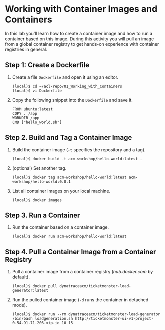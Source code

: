 # Working with Container Images and Containers

In this lab you'll learn how to create a container image and how to run a container based on this image. During this activity you will pull an image from a global container registry to get hands-on experience with container registries in general. 

## Step 1: Create a Dockerfile

1. Create a file `Dockerfile` and open it using an editor.
    ```
    (local)$ cd ~/acl-repo/01_Working_with_Containers
    (local)$ vi Dockerfile
    ```

1. Copy the following snippet into the `Dockerfile` and save it.
    ```
    FROM ubuntu:latest 
    COPY . /app 
    WORKDIR /app  
    CMD ["hello_world.sh"]
    ```

## Step 2. Build and Tag a Container Image

1. Build the container image (`-t` specifies the repository and a tag).
    ```
    (local)$ docker build -t acm-workshop/hello-world:latest .
    ```

1. (optional) Set another tag.
    ```
    (local)$ docker tag acm-workshop/hello-world:latest acm-workshop/hello-world:0.0.1 
    ```

1. List all container images on your local machine.
    ```
    (local)$ docker images
    ```

## Step 3. Run a Container

1. Run the container based on a container image.
    ```
    (local)$ docker run acm-workshop/hello-world:latest
    ```

## Step 4. Pull a Container Image from a Container Registry

1. Pull a container image from a container registry (*hub.docker.com* by default).
    ```
    (local)$ docker pull dynatraceacm/ticketmonster-load-generator:latest
    ```

1. Run the pulled container image (`-d` runs the container in detached mode).
    ```
    (local)$ docker run --rm dynatraceacm/ticketmonster-load-generator /bin/bash loadgeneration.sh http://ticketmonster-ui-v1-project-0.54.91.71.206.xip.io 10 15
    ```
